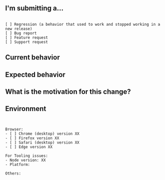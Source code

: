 <!--
PLEASE HELP US PROCESS GITHUB ISSUES FASTER BY PROVIDING THE FOLLOWING INFORMATION.

ISSUES MISSING IMPORTANT INFORMATION MAY BE CLOSED WITHOUT INVESTIGATION.
-->

## I'm submitting a...
<!-- Check one of the following options with "x" -->
<pre><code>
[ ] Regression (a behavior that used to work and stopped working in a new release)
[ ] Bug report  <!-- Please search GitHub for a similar issue or PR before submitting -->
[ ] Feature request
[ ] Support request
</code></pre>

## Current behavior
<!-- Describe how the issue manifests. -->


## Expected behavior
<!-- Describe what the desired behavior would be. -->

## What is the motivation for this change?
<!-- Describe the motivation or the concrete use case. -->


## Environment

<pre><code>

Browser:
- [ ] Chrome (desktop) version XX
- [ ] Firefox version XX
- [ ] Safari (desktop) version XX
- [ ] Edge version XX
 
For Tooling issues:
- Node version: XX  <!-- run `node --version` -->
- Platform:  <!-- Mac, Linux, Windows -->

Others:
<!-- Anything else relevant?  Operating system version, IDE, package manager, HTTP server, ... -->
</code></pre>
